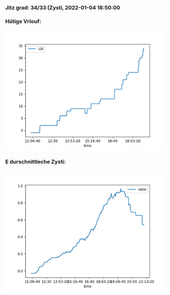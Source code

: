 ### Jitz grad: 34/33 (Zysti, 2022-01-04 18:50:00

### Hütige Vrlouf:
![Graph](Today.png)

### E durschnittleche Zysti:
![Graph](Zysti.png)
